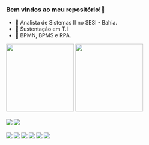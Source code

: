 ### Bem vindos ao meu repositório!👋

- 🔭 Analista de Sistemas II no SESI - Bahia.
- 🌱 Sustentação em T.I
- 🌱 BPMN, BPMS e RPA.

<div>
  <img height="180em" src="https://github-readme-stats.vercel.app/api?username=evandrodsm17&show_icons=true&theme=dracula&include_all_commits=true&count_private=true"/>
  <img height="180em" src="https://github-readme-stats.vercel.app/api/top-langs/?username=evandrodsm17&layout=compact&langs_count=16&theme=dracula"/>
</div>

<div style="display:inline_block"><br>
<a href="https://api.whatsapp.com/send?phone=5575999937182&text=Ol%C3%A1%2C%20encontrei%20o%20seu%20contato%20profissional%20e%20gostaria%20de%20conversar."><img src="https://img.shields.io/badge/WhatsApp-25D366?style=for-the-badge&logo=whatsapp&logoColor=white"></a>
<a href="https://www.linkedin.com/in/evandrodsm17/" target="_blank"><img src="https://img.shields.io/badge/LinkedIn-0077B5?style=for-the-badge&logo=linkedin&logoColor=white"></a>
</div>

<div style="display:inline_block"><br>
<a href=""><img src="https://img.shields.io/badge/HTML5-E34F26?style=for-the-badge&logo=html5&logoColor=white"></a>
<a href=""><img src="https://img.shields.io/badge/CSS3-1572B6?style=for-the-badge&logo=css3&logoColor=white"></a>
<a href=""><img src="https://img.shields.io/badge/JavaScript-F7DF1E?style=for-the-badge&logo=javascript&logoColor=black"></a>
<a href=""><img src="https://img.shields.io/badge/MySQL-00000F?style=for-the-badge&logo=mysql&logoColor=white"></a>
<a href=""><img src="https://img.shields.io/badge/Node.js-43853D?style=for-the-badge&logo=node.js&logoColor=white"></a>
<a href=""><img src="https://img.shields.io/badge/Java-ED8B00?style=for-the-badge&logo=java&logoColor=white"></a>
</div>
